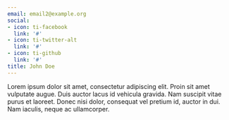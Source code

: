 ```yaml
---
email: email2@example.org
social:
- icon: ti-facebook
  link: '#'
- icon: ti-twitter-alt
  link: '#'
- icon: ti-github
  link: '#'
title: John Doe
---
```


Lorem ipsum dolor sit amet, consectetur adipiscing elit. Proin sit amet vulputate augue. Duis auctor lacus id vehicula gravida. Nam suscipit vitae purus et laoreet.
Donec nisi dolor, consequat vel pretium id, auctor in dui. Nam iaculis, neque ac ullamcorper.